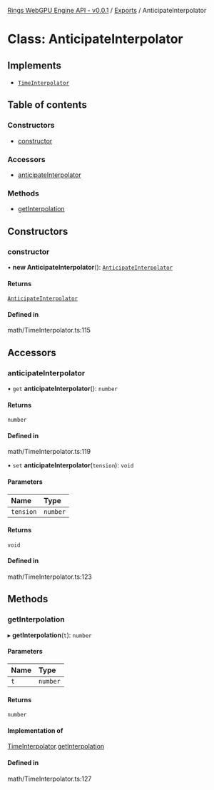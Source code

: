 [Rings WebGPU Engine API - v0.0.1](../README.md) / [Exports](../modules.md) / AnticipateInterpolator

# Class: AnticipateInterpolator

## Implements

- [`TimeInterpolator`](../interfaces/TimeInterpolator.md)

## Table of contents

### Constructors

- [constructor](AnticipateInterpolator.md#constructor)

### Accessors

- [anticipateInterpolator](AnticipateInterpolator.md#anticipateinterpolator)

### Methods

- [getInterpolation](AnticipateInterpolator.md#getinterpolation)

## Constructors

### constructor

• **new AnticipateInterpolator**(): [`AnticipateInterpolator`](AnticipateInterpolator.md)

#### Returns

[`AnticipateInterpolator`](AnticipateInterpolator.md)

#### Defined in

math/TimeInterpolator.ts:115

## Accessors

### anticipateInterpolator

• `get` **anticipateInterpolator**(): `number`

#### Returns

`number`

#### Defined in

math/TimeInterpolator.ts:119

• `set` **anticipateInterpolator**(`tension`): `void`

#### Parameters

| Name | Type |
| :------ | :------ |
| `tension` | `number` |

#### Returns

`void`

#### Defined in

math/TimeInterpolator.ts:123

## Methods

### getInterpolation

▸ **getInterpolation**(`t`): `number`

#### Parameters

| Name | Type |
| :------ | :------ |
| `t` | `number` |

#### Returns

`number`

#### Implementation of

[TimeInterpolator](../interfaces/TimeInterpolator.md).[getInterpolation](../interfaces/TimeInterpolator.md#getinterpolation)

#### Defined in

math/TimeInterpolator.ts:127
